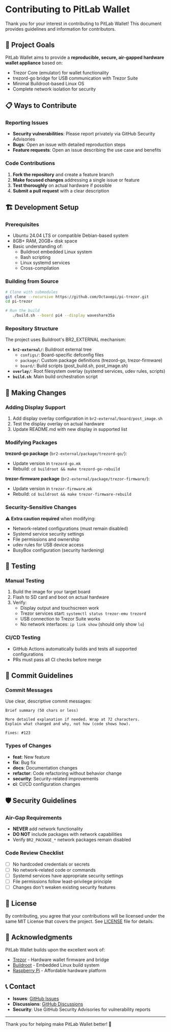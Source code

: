 # Contributing to PitLab Wallet

Thank you for your interest in contributing to PitLab Wallet! This document provides guidelines and information for contributors.

## 🎯 Project Goals

PitLab Wallet aims to provide a **reproducible, secure, air-gapped hardware wallet appliance** based on:
- Trezor Core (emulator) for wallet functionality
- trezord-go bridge for USB communication with Trezor Suite
- Minimal Buildroot-based Linux OS
- Complete network isolation for security

## 📋 Ways to Contribute

### Reporting Issues
- **Security vulnerabilities**: Please report privately via GitHub Security Advisories
- **Bugs**: Open an issue with detailed reproduction steps
- **Feature requests**: Open an issue describing the use case and benefits

### Code Contributions

1. **Fork the repository** and create a feature branch
2. **Make focused changes** addressing a single issue or feature
3. **Test thoroughly** on actual hardware if possible
4. **Submit a pull request** with a clear description

## 🏗️ Development Setup

### Prerequisites
- Ubuntu 24.04 LTS or compatible Debian-based system
- 8GB+ RAM, 20GB+ disk space
- Basic understanding of:
  - Buildroot embedded Linux system
  - Bash scripting
  - Linux systemd services
  - Cross-compilation

### Building from Source

```bash
# Clone with submodules
git clone --recursive https://github.com/Octavepi/pi-trezor.git
cd pi-trezor

# Run the build
   ./build.sh --board pi4 --display waveshare35a
```

### Repository Structure

The project uses Buildroot's BR2_EXTERNAL mechanism:

- **`br2-external/`**: Buildroot external tree
  - `configs/`: Board-specific defconfig files
  - `package/`: Custom package definitions (trezord-go, trezor-firmware)
  - `board/`: Build scripts (post_build.sh, post_image.sh)
- **`overlay/`**: Root filesystem overlay (systemd services, udev rules, scripts)
- **`build.sh`**: Main build orchestration script

## 🔧 Making Changes

### Adding Display Support

1. Add display overlay configuration in `br2-external/board/post_image.sh`
2. Test the display overlay on actual hardware
3. Update README.md with new display in supported list

### Modifying Packages

**trezord-go package** (`br2-external/package/trezord-go/`):
- Update version in `trezord-go.mk`
- Rebuild: `cd buildroot && make trezord-go-rebuild`

**trezor-firmware package** (`br2-external/package/trezor-firmware/`):
- Update version in `trezor-firmware.mk`
- Rebuild: `cd buildroot && make trezor-firmware-rebuild`

### Security-Sensitive Changes

⚠️ **Extra caution required** when modifying:
- Network-related configurations (must remain disabled)
- Systemd service security settings
- File permissions and ownership
- udev rules for USB device access
- BusyBox configuration (security hardening)

## 🧪 Testing

### Manual Testing
1. Build the image for your target board
2. Flash to SD card and boot on actual hardware
3. Verify:
   - Display output and touchscreen work
   - Trezor services start: `systemctl status trezor-emu trezord`
   - USB connection to Trezor Suite works
   - No network interfaces: `ip link show` (should only show `lo`)

### CI/CD Testing
- GitHub Actions automatically builds and tests all supported configurations
- PRs must pass all CI checks before merge

## 📝 Commit Guidelines

### Commit Messages
Use clear, descriptive commit messages:

```
Brief summary (50 chars or less)

More detailed explanation if needed. Wrap at 72 characters.
Explain what changed and why, not how (code shows how).

Fixes: #123
```

### Types of Changes
- **feat**: New feature
- **fix**: Bug fix
- **docs**: Documentation changes
- **refactor**: Code refactoring without behavior change
- **security**: Security-related improvements
- **ci**: CI/CD configuration changes

## 🛡️ Security Guidelines

### Air-Gap Requirements
- **NEVER** add network functionality
- **DO NOT** include packages with network capabilities
- Verify `BR2_PACKAGE_*` network packages remain disabled

### Code Review Checklist
- [ ] No hardcoded credentials or secrets
- [ ] No network-related code or commands
- [ ] Systemd services have appropriate security settings
- [ ] File permissions follow least-privilege principle
- [ ] Changes don't weaken existing security features

## 📄 License

By contributing, you agree that your contributions will be licensed under the same MIT License that covers the project. See [LICENSE](LICENSE) file for details.

## 🙏 Acknowledgments

PitLab Wallet builds upon the excellent work of:
- [Trezor](https://trezor.io/) - Hardware wallet firmware and bridge
- [Buildroot](https://buildroot.org/) - Embedded Linux build system
- [Raspberry Pi](https://www.raspberrypi.org/) - Affordable hardware platform

## 📞 Contact

- **Issues**: [GitHub Issues](https://github.com/Octavepi/pi-trezor/issues)
- **Discussions**: [GitHub Discussions](https://github.com/Octavepi/pi-trezor/discussions)
- **Security**: Use GitHub Security Advisories for vulnerability reports

---

Thank you for helping make PitLab Wallet better! 🚀
